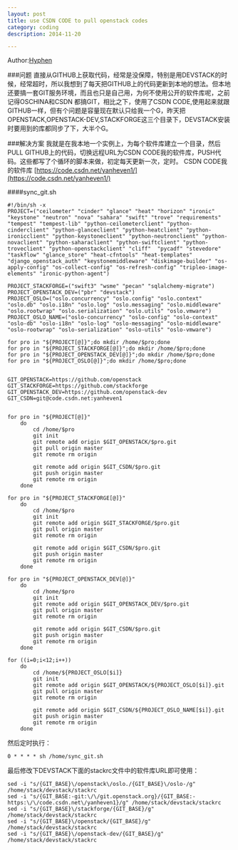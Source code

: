 ```yaml
---
layout: post
title: use CSDN CODE to pull openstack codes
category: coding
description: 2014-11-20

---
```


Author:[Hyphen](http://weibo.com/344736086)

###问题
直接从GITHUB上获取代码，经常是没保障，特别是用DEVSTACK的时候，经常超时，所以我想到了每天把GITHUB上的代码更新到本地的想法。但本地还要搞一套GIT服务环境，而且也只是自己用，为何不使用公开的软件库呢，之前记得OSCHINA和CSDN 都搞GIT，相比之下，使用了CSDN CODE,使用起来就跟GITHUB一样，但有个问题是容量现在默认只给我一个G，昨天把OPENSTACK,OPENSTACK-DEV,STACKFORGE这三个目录下，DEVSTACK安装时要用到的库都同步了下，大半个G。

###解决方案
我就是在我本地一个实例上，为每个软件库建立一个目录，然后PULL GITHUB上的代码，切换远程URL为CSDN CODE我的软件库，PUSH代码。这些都写了个循环的脚本来做，初定每天更新一次，定时。
CSDN CODE我的软件库 [https://code.csdn.net/yanheven1/](https://code.csdn.net/yanheven1/)

####sync_git.sh

    #!/bin/sh -x
    PROJECT=("ceilometer" "cinder" "glance" "heat" "horizon" "ironic" "keystone" "neutron" "nova" "sahara" "swift" "trove" "requirements" "tempest" "tempest-lib" "python-ceilometerclient" "python-cinderclient" "python-glanceclient" "python-heatclient" "python-ironicclient" "python-keystoneclient" "python-neutronclient" "python-novaclient" "python-saharaclient" "python-swiftclient" "python-troveclient" "python-openstackclient" "cliff"  "pycadf" "stevedore" "taskflow" "glance_store" "heat-cfntools" "heat-templates" "django_openstack_auth" "keystonemiddleware" "diskimage-builder" "os-apply-config" "os-collect-config" "os-refresh-config" "tripleo-image-elements" "ironic-python-agent")

    PROJECT_STACKFORGE=("swift3" "wsme" "pecan" "sqlalchemy-migrate")
    PROJECT_OPENSTACK_DEV=("pbr" "devstack")
    PROJECT_OSLO=("oslo.concurrency" "oslo.config" "oslo.context" "oslo.db" "oslo.i18n" "oslo.log" "oslo.messaging" "oslo.middleware" "oslo.rootwrap" "oslo.serialization" "oslo.utils" "oslo.vmware")
    PROJECT_OSLO_NAME=("oslo-concurrency" "oslo-config" "oslo-context" "oslo-db" "oslo-i18n" "oslo-log" "oslo-messaging" "oslo-middleware" "oslo-rootwrap" "oslo-serialization" "oslo-utils" "oslo-vmware")

    for pro in "${PROJECT[@]}";do mkdir /home/$pro;done
    for pro in "${PROJECT_STACKFORGE[@]}";do mkdir /home/$pro;done
    for pro in "${PROJECT_OPENSTACK_DEV[@]}";do mkdir /home/$pro;done
    for pro in "${PROJECT_OSLO[@]}";do mkdir /home/$pro;done


    GIT_OPENSTACK=https://github.com/openstack
    GIT_STACKFORGE=https://github.com/stackforge
    GIT_OPENSTACK_DEV=https://github.com/openstack-dev
    GIT_CSDN=git@code.csdn.net:yanheven1


    for pro in "${PROJECT[@]}"
        do 
            cd /home/$pro
            git init
            git remote add origin $GIT_OPENSTACK/$pro.git
            git pull origin master
            git remote rm origin
    
            git remote add origin $GIT_CSDN/$pro.git
            git push origin master
            git remote rm origin
        done
    
    for pro in "${PROJECT_STACKFORGE[@]}"
        do 
            cd /home/$pro
            git init
            git remote add origin $GIT_STACKFORGE/$pro.git
            git pull origin master
            git remote rm origin
    
            git remote add origin $GIT_CSDN/$pro.git
            git push origin master
            git remote rm origin
        done
    
    for pro in "${PROJECT_OPENSTACK_DEV[@]}"
        do 
            cd /home/$pro
            git init
            git remote add origin $GIT_OPENSTACK_DEV/$pro.git
            git pull origin master
            git remote rm origin
    
            git remote add origin $GIT_CSDN/$pro.git
            git push origin master
            git remote rm origin
        done
    
    for ((i=0;i<12;i++))
        do 
            cd /home/${PROJECT_OSLO[$i]}
            git init
            git remote add origin $GIT_OPENSTACK/${PROJECT_OSLO[$i]}.git
            git pull origin master
            git remote rm origin
    
            git remote add origin $GIT_CSDN/${PROJECT_OSLO_NAME[$i]}.git
            git push origin master
            git remote rm origin
        done
        

然后定时执行：

    0 * * * * sh /home/sync_git.sh

最后修改下DEVSTACK下面的stackrc文件中的软件库URL即可使用：

    sed -i "s/{GIT_BASE}\/openstack\/oslo./{GIT_BASE}\/oslo-/g" /home/stack/devstack/stackrc
    sed -i "s/{GIT_BASE:-git:\/\/git.openstack.org}/{GIT_BASE:-https:\/\/code.csdn.net\/yanheven1}/g" /home/stack/devstack/stackrc
    sed -i "s/{GIT_BASE}\/stackforge/{GIT_BASE}/g" /home/stack/devstack/stackrc
    sed -i "s/{GIT_BASE}\/openstack/{GIT_BASE}/g" /home/stack/devstack/stackrc
    sed -i "s/{GIT_BASE}\/openstack-dev/{GIT_BASE}/g" /home/stack/devstack/stackrc
